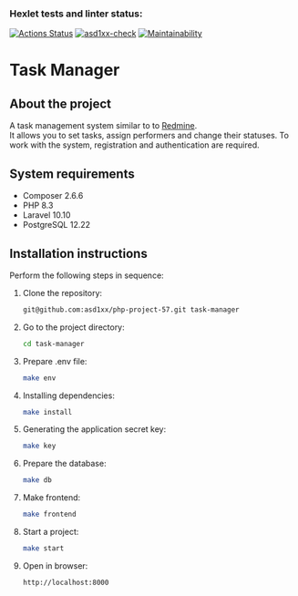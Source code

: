 ### Hexlet tests and linter status:
[![Actions Status](https://github.com/asd1xx/php-project-57/actions/workflows/hexlet-check.yml/badge.svg)](https://github.com/asd1xx/php-project-57/actions)
[![asd1xx-check](https://github.com/asd1xx/php-project-57/actions/workflows/asd1xx-check.yml/badge.svg)](https://github.com/asd1xx/php-project-57/actions/workflows/asd1xx-check.yml)
[![Maintainability](https://api.codeclimate.com/v1/badges/2f1a6e459c15a32887a9/maintainability)](https://codeclimate.com/github/asd1xx/php-project-57/maintainability)

# Task Manager

## About the project

A task management system similar to to [Redmine](https://www.redmine.org/).  
It allows you to set tasks, assign performers and change their statuses. To work with the system, registration and authentication are required.

## System requirements

- Composer 2.6.6
- PHP 8.3
- Laravel 10.10
- PostgreSQL 12.22

## Installation instructions

Perform the following steps in sequence:

1. Clone the repository:
    
    ```bash
    git@github.com:asd1xx/php-project-57.git task-manager
    ```

2. Go to the project directory:
    
    ```bash
    cd task-manager
    ```

3. Prepare .env file:
    
    ```bash
    make env
    ```

4. Installing dependencies:
    
    ```bash
    make install
    ```

5. Generating the application secret key:
    
    ```bash
    make key
    ```

6. Prepare the database:
    
    ```bash
    make db
    ```

7. Make frontend:
    
    ```bash
    make frontend
    ```

8. Start a project:
    
    ```bash
    make start
    ```

9. Open in browser:
    
    ```bash
    http://localhost:8000
    ```

